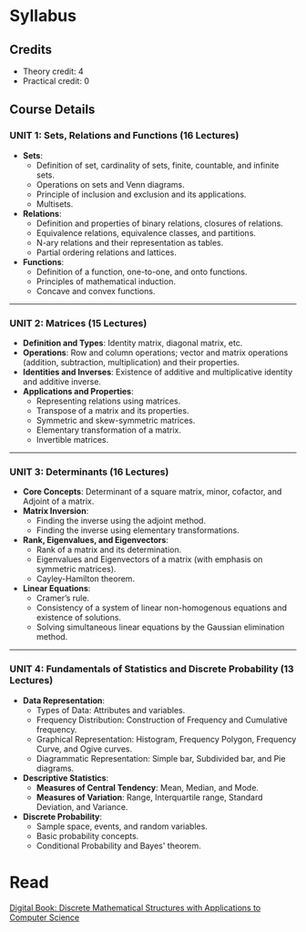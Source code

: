 # Syllabus
## Credits
- Theory credit: 4
- Practical credit: 0

## Course Details

### UNIT 1: Sets, Relations and Functions (16 Lectures)

-   **Sets**:
    -   Definition of set, cardinality of sets, finite, countable, and infinite sets.
    -   Operations on sets and Venn diagrams.
    -   Principle of inclusion and exclusion and its applications.
    -   Multisets.
-   **Relations**:
    -   Definition and properties of binary relations, closures of relations.
    -   Equivalence relations, equivalence classes, and partitions.
    -   N-ary relations and their representation as tables.
    -   Partial ordering relations and lattices.
-   **Functions**:
    -   Definition of a function, one-to-one, and onto functions.
    -   Principles of mathematical induction.
    -   Concave and convex functions.

----------

### UNIT 2: Matrices (15 Lectures)

-   **Definition and Types**: Identity matrix, diagonal matrix, etc.
-   **Operations**: Row and column operations; vector and matrix operations (addition, subtraction, multiplication) and their properties.
-   **Identities and Inverses**: Existence of additive and multiplicative identity and additive inverse.
-   **Applications and Properties**:
    -   Representing relations using matrices.
    -   Transpose of a matrix and its properties.
    -   Symmetric and skew-symmetric matrices.
    -   Elementary transformation of a matrix.
    -   Invertible matrices.

----------

### UNIT 3: Determinants (16 Lectures)

-   **Core Concepts**: Determinant of a square matrix, minor, cofactor, and Adjoint of a matrix.
-   **Matrix Inversion**:
    -   Finding the inverse using the adjoint method.
    -   Finding the inverse using elementary transformations.
-   **Rank, Eigenvalues, and Eigenvectors**:
    -   Rank of a matrix and its determination.
    -   Eigenvalues and Eigenvectors of a matrix (with emphasis on symmetric matrices).
    -   Cayley-Hamilton theorem.
-   **Linear Equations**:
    -   Cramer’s rule.
    -   Consistency of a system of linear non-homogenous equations and existence of solutions.
    -   Solving simultaneous linear equations by the Gaussian elimination method.

----------

### UNIT 4: Fundamentals of Statistics and Discrete Probability (13 Lectures)

-   **Data Representation**:
    -   Types of Data: Attributes and variables.
    -   Frequency Distribution: Construction of Frequency and Cumulative frequency.
    -   Graphical Representation: Histogram, Frequency Polygon, Frequency Curve, and Ogive curves.
    -   Diagrammatic Representation: Simple bar, Subdivided bar, and Pie diagrams.
-   **Descriptive Statistics**:
    -   **Measures of Central Tendency**: Mean, Median, and Mode.
    -   **Measures of Variation**: Range, Interquartile range, Standard Deviation, and Variance.
-   **Discrete Probability**:
    -   Sample space, events, and random variables.
    -   Basic probability concepts.
    -   Conditional Probability and Bayes' theorem.

# Read
[Digital Book: Discrete Mathematical Structures with Applications to Computer Science](https://files.catbox.moe/18l0ef.pdf)
